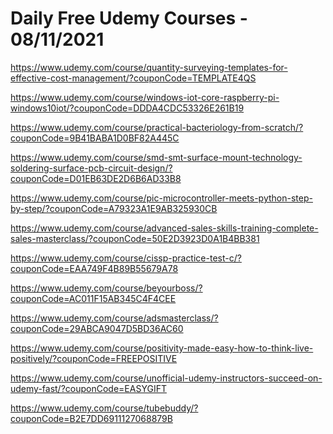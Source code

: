# Daily Free Udemy Courses - 08/11/2021

https://www.udemy.com/course/quantity-surveying-templates-for-effective-cost-management/?couponCode=TEMPLATE4QS
https://www.udemy.com/course/windows-iot-core-raspberry-pi-windows10iot/?couponCode=DDDA4CDC53326E261B19
https://www.udemy.com/course/practical-bacteriology-from-scratch/?couponCode=9B41BABA1D0BF82A445C
https://www.udemy.com/course/smd-smt-surface-mount-technology-soldering-surface-pcb-circuit-design/?couponCode=D01EB63DE2D6B6AD33B8
https://www.udemy.com/course/pic-microcontroller-meets-python-step-by-step/?couponCode=A79323A1E9AB325930CB
https://www.udemy.com/course/advanced-sales-skills-training-complete-sales-masterclass/?couponCode=50E2D3923D0A1B4BB381
https://www.udemy.com/course/cissp-practice-test-c/?couponCode=EAA749F4B89B55679A78
https://www.udemy.com/course/beyourboss/?couponCode=AC011F15AB345C4F4CEE
https://www.udemy.com/course/adsmasterclass/?couponCode=29ABCA9047D5BD36AC60
https://www.udemy.com/course/positivity-made-easy-how-to-think-live-positively/?couponCode=FREEPOSITIVE
https://www.udemy.com/course/unofficial-udemy-instructors-succeed-on-udemy-fast/?couponCode=EASYGIFT
https://www.udemy.com/course/tubebuddy/?couponCode=B2E7DD6911127068879B
